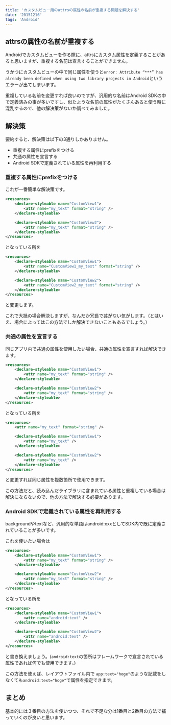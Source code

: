 ```yaml
---
title: 'カスタムビュー用のattrsの属性の名前が重複する問題を解決する'
date: '20151216'
tags: 'Android'
---
```

## attrsの属性の名前が重複する
Androidでカスタムビューを作る際に、attrsにカスタム属性を定義することがあると思いますが、重複する名前は宣言することができません。

うかつにカスタムビューの中で同じ属性を使うと`error: Attribute “***” has already been defined when using two library projects in Android`というエラーが出てしまいます。

重複している名前を変更すれば良いのですが、汎用的な名前はAndroid SDKの中で定義済みの事が多いですし、似たような名前の属性がたくさんあると使う時に混乱するので、他の解決策がないか調べてみました。

## 解決策
要約すると、解決策は以下の3通りしかありません。

* 重複する属性にprefixをつける
* 共通の属性を宣言する
* Android SDKで定義されている属性を再利用する

### 重複する属性にprefixをつける 
これが一番簡単な解決策です。

```attrs.xml
<resources>
    <declare-styleable name="CustomView1">
        <attr name="my_text" format="string" />
    </declare-styleable>

    <declare-styleable name="CustomView2">
        <attr name="my_text" format="string" />
    </declare-styleable>
</resources>
```

となっている所を

```attrs.xml
<resources>
    <declare-styleable name="CustomView1">
        <attr name="CustomView1_my_text" format="string" />
    </declare-styleable>

    <declare-styleable name="CustomView2">
        <attr name="CustomView2_my_text" format="string" />
    </declare-styleable>
</resources>
```

と変更します。

これで大抵の場合解決しますが、なんだか冗長で芸がない気がします。（とはいえ、場合によってはこの方法でしか解決できないこともあるでしょう。）

### 共通の属性を宣言する
同じアプリ内で共通の属性を使用したい場合、共通の属性を宣言すれば解決できます。

```attrs.xml
<resources>
    <declare-styleable name="CustomView1">
        <attr name="my_text" format="string" />
    </declare-styleable>

    <declare-styleable name="CustomView2">
        <attr name="my_text" format="string" />
    </declare-styleable>
</resources>
```

となっている所を


```attrs.xml
<resources>
    <attr name="my_text" format="string" />

    <declare-styleable name="CustomView1">
        <attr name="my_text" />
    </declare-styleable>

    <declare-styleable name="CustomView2">
        <attr name="my_text" />
    </declare-styleable>
</resources>
```

と変更すれば同じ属性を複数箇所で使用できます。

この方法だと、読み込んだライブラリに含まれている属性と重複している場合は解決にならないので、他の方法で解決する必要があります。

### Android SDKで定義されている属性を再利用する
backgroundやtextなど、汎用的な単語はandroid:xxxとしてSDK内で既に定義されていることが多いです。

これを使いたい場合は

```attrs.xml
<resources>
    <declare-styleable name="CustomView1">
        <attr name="my_text" format="string" />
    </declare-styleable>

    <declare-styleable name="CustomView2">
        <attr name="my_text" format="string" />
    </declare-styleable>
</resources>
```

となっている所を

```attrs.xml
<resources>
    <declare-styleable name="CustomView1">
        <attr name="android:text" />
    </declare-styleable>

    <declare-styleable name="CustomView2">
        <attr name="android:text" />
    </declare-styleable>
</resources>
```

と書き換えましょう。(`android:text`の箇所はフレームワークで宣言されている属性であれば何でも使用できます。)

この方法を使えば、レイアウトファイル内で
`app:text="hoge"`のような記載をしなくても`android:text="hoge"`で属性を指定できます。

## まとめ

基本的には３番目の方法を使いつつ、それで不足な分は1番目と2番目の方法で補っていくのが良いと思います。


